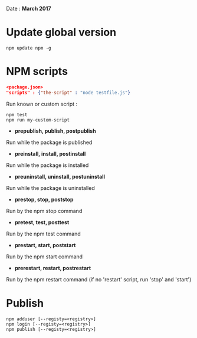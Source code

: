 Date : __March 2017__
# Update global version

```npm
npm update npm -g
```

# NPM scripts 

```json
<package.json>
"scripts" : {"the-script" : "node testfile.js"}
```

Run known or custom script :

```npm
npm test
npm run my-custom-script
```

 * **prepublish, publish, postpublish**

Run while the package is published

 * **preinstall, install, postinstall**

Run while the package is installed

 * **preuninstall, uninstall, postuninstall**

Run while the package is uninstalled

 * **prestop, stop, poststop**

Run by the npm stop command

 * **pretest, test, posttest**

Run by the npm test command

 * **prestart, start, poststart**

Run by the npm start command

 * **prerestart, restart, postrestart**

Run by the npm restart command (if no 'restart' script, run 'stop' and 'start')

# Publish

```npm
npm adduser [--registy=<registry>]
npm login [--registy=<registry>]
npm publish [--registy=<registry>]
```
